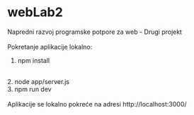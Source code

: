 # webLab2
Napredni razvoj programske potpore za web - Drugi projekt
<br />
<br />
Pokretanje aplikacije lokalno:
<br />
1. npm install
<br />
2. node app/server.js
<br />
3. npm run dev
<br />
<br />
Aplikacije se lokalno pokreće na adresi http://localhost:3000/
